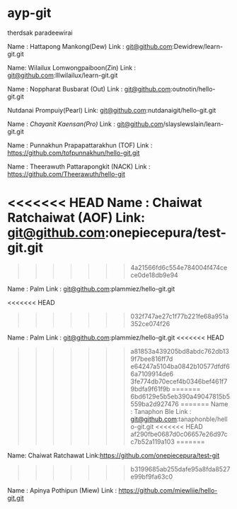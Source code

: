 # ayp-git


therdsak paradeewirai

Name : Hattapong Mankong(Dew)
Link : git@github.com:Dewidrew/learn-git.git

Name: Wilailux Lomwongpaiboon(Zin)
Link : git@github.com:lllwilailux/learn-git.git

Name : Noppharat Busbarat (Out)
Link : git@github.com:outnotin/hello-git.git

Nutdanai Prompuiy(Pearl)
Link: git@github.com:nutdanaigit/hello-git.git

Name : *Chayanit Kaensan(Pro)*
Link : git@github.com/slayslewslain/learn-git.git

Name : Punnakhun Prapapattarakhun (TOF)
Link : https://github.com/tofpunnakhun/hello-git.git

Name : Theerawuth Pattarapongkit (NACK)
Link : https://github.com/Theerawuth/hello-git

<<<<<<< HEAD
Name : Chaiwat Ratchaiwat (AOF)
Link: git@github.com:onepiecepura/test-git.git
=======

>>>>>>> 4a21566fd6c554e784004f474cece0de18db9e94

Name : Palm
Link : git@github.com:plammiez/hello-git.git

<<<<<<< HEAD

>>>>>>> 032f747ae27c1f77b221fe68a951a352ce074f26

Name : Palm
Link : git@github.com:plammiez/hello-git.git
<<<<<<< HEAD


>>>>>>> a81853a439205bd8abdc762db139f7bee816ff7d
>>>>>>> e64247a5104ba0842b10577dfdf66a7109914de6
>>>>>>> 3fe774db70ecef4b0346bef461f79bdfa9f61f9b
=======
>>>>>>> 6bd6129e5b5eb390a49047815b5559ba2d927476
=======
Name : Tanaphon Ble
Link : git@github.com:tanaphonble/hello-git.git
<<<<<<< HEAD
>>>>>>> af290fbe0687d0c06657e26d97cc7b52a119a103
=======

Name: Chaiwat Ratchawat
Link:https://github.com/onepiecepura/test-git
>>>>>>> b3199685ab255dafe95a8fda8527e99bf9fa63c0

Name : Apinya  Pothipun (Miew)
Link : https://github.com/miewliie/hello-git.git
